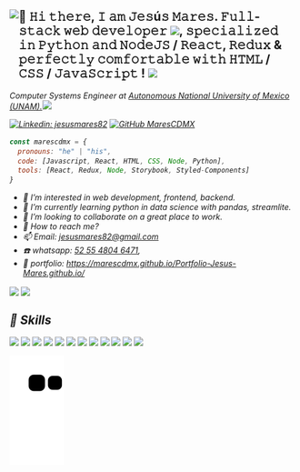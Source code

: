 <h2> <img height="105em" align="left" src="https://user-images.githubusercontent.com/75291371/154811833-50210927-faef-4a6c-8173-e8ce1cde0b8e.jpeg"> 👋 𝙷𝚒 𝚝𝚑𝚎𝚛𝚎, 𝙸 𝚊𝚖 𝙹𝚎𝚜ú𝚜 𝙼𝚊𝚛𝚎𝚜. 𝙵𝚞𝚕𝚕-𝚜𝚝𝚊𝚌𝚔 𝚠𝚎𝚋 𝚍𝚎𝚟𝚎𝚕𝚘𝚙𝚎𝚛 <img src="https://media.giphy.com/media/WUlplcMpOCEmTGBtBW/giphy.gif" width="30">, 𝚜𝚙𝚎𝚌𝚒𝚊𝚕𝚒𝚣𝚎𝚍 𝚒𝚗 𝙿𝚢𝚝𝚑𝚘𝚗 𝚊𝚗𝚍 𝙽𝚘𝚍𝚎𝙹𝚂 / 𝚁𝚎𝚊𝚌𝚝, 𝚁𝚎𝚍𝚞𝚡 & 𝚙𝚎𝚛𝚏𝚎𝚌𝚝𝚕𝚢 𝚌𝚘𝚖𝚏𝚘𝚛𝚝𝚊𝚋𝚕𝚎 𝚠𝚒𝚝𝚑 𝙷𝚃𝙼𝙻 / 𝙲𝚂𝚂 / 𝙹𝚊𝚟𝚊𝚂𝚌𝚛𝚒𝚙𝚝 ! <img src="https://media.giphy.com/media/smGpsxCQzXwDS/giphy.gif" width="25"></h2>
<p><em>Computer Systems Engineer at <a href="https://www.unam.mx">Autonomous National University of Mexico (UNAM).</a><img src="https://media.giphy.com/media/eTyoHYsY6Hoz6j9UI3/giphy.gif" width="30">

[![Linkedin: jesusmares82](https://img.shields.io/badge/-jesusmares82-blue?style=flat-square&logo=Linkedin&logoColor=white&link=https://www.linkedin.com/in/jesusmares82/)](https://www.linkedin.com/in/jesusmares82/)
[![GitHub MaresCDMX](https://img.shields.io/github/followers/MaresCDMX?label=follow&style=social)](https://github.com/MaresCDMX)

```javascript
const marescdmx = {
  pronouns: "he" | "his",
  code: [Javascript, React, HTML, CSS, Node, Python],
  tools: [React, Redux, Node, Storybook, Styled-Components]  
}
```

<div>
  <audio src="https://developer.mozilla.org/@api/deki/files/2926/=AudioTest_(1).ogg"
       autoplay>
  </audio>
</div>

- 👀 I’m interested in web development, frontend, backend.
- 🌱 I’m currently learning python in data science with pandas, streamlite.
- 💞️ I’m looking to collaborate on a great place to work.
- 🙋 How to reach me?
- 📫 Email: <a href="mailto:jesusmares82@gmail.com ">jesusmares82@gmail.com </a> 
- ☎️  whatsapp: <a href="https://wa.me/525548056471">52 55 4804 6471</a>, 
- 📃 portfolio: https://marescdmx.github.io/Portfolio-Jesus-Mares.github.io/

<div>
  <img height="180em" align="center" src="https://github-readme-stats.vercel.app/api?username=jesusmares82-hub&show_icons=true&theme=dracula">
  <img height="180em"  align="center" src="https://github-readme-stats.vercel.app/api/top-langs/?username=jesusmares82-hub&layout=compact&theme=dracula">
</div>

## 🚀 Skills

<div>
  <img src="https://img.shields.io/badge/Python-3776AB?style=for-the-badge&logo=python&logoColor=white">
  <img src="https://img.shields.io/badge/Django-092E20?style=for-the-badge&logo=django&logoColor=white">
  <img src="https://img.shields.io/badge/PostgreSQL-316192?style=for-the-badge&logo=postgresql&logoColor=white">
  <img src="https://img.shields.io/badge/HTML-239120?style=for-the-badge&logo=html5&logoColor=white">
  <img src="https://img.shields.io/badge/CSS-239120?&style=for-the-badge&logo=css3&logoColor=white">
  <img src="https://img.shields.io/badge/Bootstrap-563D7C?style=for-the-badge&logo=bootstrap&logoColor=white">
  <img src="https://img.shields.io/badge/JavaScript-F7DF1E?style=for-the-badge&logo=javascript&logoColor=black">
  <img src="https://img.shields.io/badge/Node.js-43853D?style=for-the-badge&logo=node.js&logoColor=white">
  <img src="https://img.shields.io/badge/React-20232A?style=for-the-badge&logo=react&logoColor=61DAFB">
  <img src="https://img.shields.io/badge/Redux-593D88?style=for-the-badge&logo=redux&logoColor=white">
  <img src="https://img.shields.io/badge/React_Router-CA4245?style=for-the-badge&logo=react-router&logoColor=white">
  <img src="https://img.shields.io/badge/Netlify-00C7B7?style=for-the-badge&logo=netlify&logoColor=white">
  
</div>



![Snake animation](https://github.com/rafaballerini/rafaballerini/blob/output/github-contribution-grid-snake.svg)

